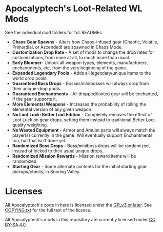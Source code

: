 Apocalyptech's Loot-Related WL Mods
===================================

See the individual mod folders for full READMEs.

- **Chaos Gear Spawns** - Alters how Chaos-infused gear (Chaotic, Volatile, Primordial,
  or Ascended) are spawned in Chaos Mode.
- **Customization Drop Rate** - A set of mods to change the drop rates for customizations,
  from none at all, to much more than usual.
- **Early Bloomer**- Unlock all weapon types, elements, manufacturers,
  enchantments, etc, from the very beginning of the game.
- **Expanded Legendary Pools** - Adds all legendary/unique items to the world drop pools.
- **Guaranteed Boss Drops** - Bosses/minibosses will always drop from their unique-drop pools.
- **Guaranteed Enchantments** - All dropped/looted gear will be enchanted, if the gear
  supports it.
- **More Elemental Weapons** - Increases the probability of rolling the elemental version
  of any given weapon.
- **No Loot Luck: Better Loot Edition** - Completely removes the effect of Loot Luck on
  gear drops, setting them instead to traditional Better Loot quality weighting.
- **No Wasted Equipment** - Armor and Amulet parts will always match the player(s)
  currently in the game.  Will eventually support Enchantments too, but that isn't done yet.
- **Randomized Boss Drops** - Boss/miniboss drops will be randomized, instead of locked
  to their usual unique drops.
- **Randomized Mission Rewards** - Mission reward items will be randomized.
- **Starting Gear** - Some alternate contents for the initial starting
  gear pickups/chests, in Snoring Valley.

Licenses
========

All Apocalyptech's code in here is licensed under the
[GPLv3 or later](https://www.gnu.org/licenses/quick-guide-gplv3.html).
See [COPYING.txt](../COPYING.txt) for the full text of the license.

All Apocalyptech's mods in this repository are currently licensed under
[CC BY-SA 4.0](https://creativecommons.org/licenses/by-sa/4.0/).

